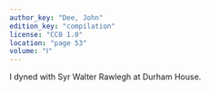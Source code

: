 ```yaml
---
author_key: "Dee, John"
edition_key: "compilation"
license: "CC0 1.0"
location: "page 53"
volume: "Ⅰ"
---
```

I dyned with Syr Walter Rawlegh at Durham House.
